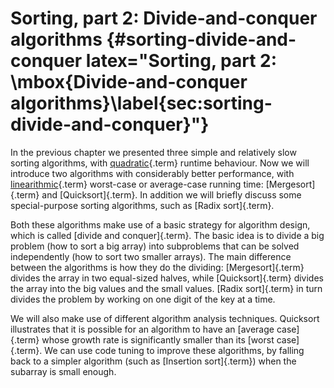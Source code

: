 
# Sorting, part 2: Divide-and-conquer algorithms {#sorting-divide-and-conquer latex="Sorting, part 2: \mbox{Divide-and-conquer algorithms}\label{sec:sorting-divide-and-conquer}"}

In the previous chapter we presented three simple and relatively slow sorting algorithms, with [quadratic](#quadratic-growth-rate){.term} runtime behaviour.
Now we will introduce two algorithms with considerably better performance, with [linearithmic](#linearithmic-growth-rate){.term} worst-case or average-case running time: [Mergesort]{.term} and [Quicksort]{.term}.
In addition we will briefly discuss some special-purpose sorting algorithms, such as [Radix sort]{.term}.

Both these algorithms make use of a basic strategy for algorithm design, which is called [divide and conquer]{.term}.
The basic idea is to divide a big problem (how to sort a big array) into subproblems that can be solved independently (how to sort two smaller arrays).
The main difference between the algorithms is how they do the dividing:
[Mergesort]{.term} divides the array in two equal-sized halves, while
[Quicksort]{.term} divides the array into the big values and the small values.
[Radix sort]{.term} in turn divides the problem by working on one digit of the key at a time.

We will also make use of different algorithm analysis techniques.
Quicksort illustrates that it is possible for an algorithm to have an [average case]{.term} whose growth rate is significantly smaller than its [worst case]{.term}.
We can use code tuning to improve these algorithms, by falling back to a simpler algorithm (such as [Insertion sort]{.term}) when the subarray is small enough.
